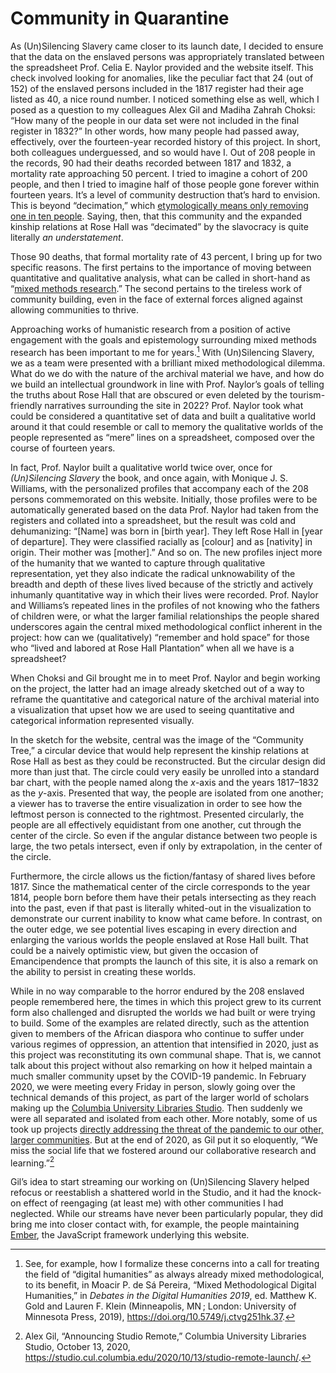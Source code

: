 # Community in Quarantine

As (Un)Silencing Slavery came closer to its launch date, I decided to ensure that the data on the enslaved persons was appropriately translated between the spreadsheet Prof. Celia E. Naylor provided and the website itself. This check involved looking for anomalies, like the peculiar fact that 24 (out of 152) of the enslaved persons included in the 1817 register had their age listed as 40, a nice round number. I noticed something else as well, which I posed as a question to my colleagues Alex Gil and Madiha Zahrah Choksi: “How many of the people in our data set were not included in the final register in 1832?” In other words, how many people had passed away, effectively, over the fourteen-year recorded history of this project. In short, both colleagues underguessed, and so would have I. Out of 208 people in the records, 90 had their deaths recorded between 1817 and 1832, a mortality rate approaching 50 percent. I tried to imagine a cohort of 200 people, and then I tried to imagine half of those people gone forever within fourteen years. It’s a level of community destruction that’s hard to envision. This is beyond “decimation,” which [etymologically means only removing one in ten people](https://en.wiktionary.org/wiki/decimate). Saying, then, that this community and the expanded kinship relations at Rose Hall was “decimated” by the slavocracy is quite literally _an understatement_.

Those 90 deaths, that formal mortality rate of 43 percent, I bring up for two specific reasons. The first pertains to the importance of moving between quantitative and qualitative analysis, what can be called in short-hand as “[mixed methods research](https://en.wikipedia.org/wiki/Multimethodology).” The second pertains to the tireless work of community building, even in the face of external forces aligned against allowing communities to thrive.

Approaching works of humanistic research from a position of active engagement with the goals and epistemology surrounding mixed methods research has been important to me for years.[^mixed-methods-in-dh] With (Un)Silencing Slavery, we as a team were presented with a brilliant mixed methodological dilemma. What do we do with the nature of the archival material we have, and how do we build an intellectual groundwork in line with Prof. Naylor’s goals of telling the truths about Rose Hall that are obscured or even deleted by the tourism-friendly narratives surrounding the site in 2022? Prof. Naylor took what could be considered a quantitative set of data and built a qualitative world around it that could resemble or call to memory the qualitative worlds of the people represented as “mere” lines on a spreadsheet, composed over the course of fourteen years. 

In fact, Prof. Naylor built a qualitative world twice over, once for _(Un)Silencing Slavery_ the book, and once again, with Monique J. S. Williams, with the personalized profiles that accompany each of the 208 persons commemorated on this website. Initially, those profiles were to be automatically generated based on the data Prof. Naylor had taken from the registers and collated into a spreadsheet, but the result was cold and dehumanizing: “[Name] was born in [birth year]. They left Rose Hall in [year of departure]. They were classified racially as [colour] and as [nativity] in origin. Their mother was [mother].” And so on. The new profiles inject more of the humanity that we wanted to capture through qualitative representation, yet they also indicate the radical unknowability of the breadth and depth of these lives lived because of the strictly and actively inhumanly quantitative way in which their lives were recorded. Prof. Naylor and Williams’s repeated lines in the profiles of not knowing who the fathers of children were, or what the larger familial relationships the people shared underscores again the central mixed methodological conflict inherent in the project: how can we (qualitatively) “remember and hold space” for those who “lived and labored at Rose Hall Plantation” when all we have is a spreadsheet?

When Choksi and Gil brought me in to meet Prof. Naylor and begin working on the project, the latter had an image already sketched out of a way to reframe the quantitative and categorical nature of the archival material into a visualization that upset how we are used to seeing quantitative and categorical information represented visually. 

In the sketch for the website, central was the image of the “Community Tree,” a circular device that would help represent the kinship relations at Rose Hall as best as they could be reconstructed. But the circular design did more than just that. The circle could very easily be unrolled into a standard bar chart, with the people named along the _x_-axis and the years 1817–1832 as the _y_-axis. Presented that way, the people are isolated from one another; a viewer has to traverse the entire visualization in order to see how the leftmost person is connected to the rightmost. Presented circularly, the people are all effectively equidistant from one another, cut through the center of the circle. So even if the angular distance between two people is large, the two petals intersect, even if only by extrapolation, in the center of the circle.

Furthermore, the circle allows us the fiction/fantasy of shared lives before 1817. Since the mathematical center of the circle corresponds to the year 1814, people born before them have their petals intersecting as they reach into the past, even if that past is literally whited-out in the visualization to demonstrate our current inability to know what came before. In contrast, on the outer edge, we see potential lives escaping in every direction and enlarging the various worlds the people enslaved at Rose Hall built. That could be a naively optimistic view, but given the occasion of Emancipendence that prompts the launch of this site, it is also a remark on the ability to persist in creating these worlds.

While in no way comparable to the horror endured by the 208 enslaved people remembered here, the times in which this project grew to its current form also challenged and disrupted the worlds we had built or were trying to build. Some of the examples are related directly, such as the attention given to members of the African diaspora who continue to suffer under various regimes of oppression, an attention that intensified in 2020, just as this project was reconstituting its own communal shape. That is, we cannot talk about this project without also remarking on how it helped maintain a much smaller community upset by the COVID-19 pandemic. In February 2020, we were meeting every Friday in person, slowly going over the technical demands of this project, as part of the larger world of scholars making up the [Columbia University Libraries Studio](https://studio.cul.columbia.edu/). Then suddenly we were all separated and isolated from each other. More notably, some of us took up projects [directly addressing the threat of the pandemic to our other, larger communities](https://studio.cul.columbia.edu/2020/03/21/studio-librarians-face-shields/). But at the end of 2020, as Gil put it so eloquently, “We miss the social life that we fostered around our collaborative research and learning.”[^studio-remote]

Gil’s idea to start streaming our working on (Un)Silencing Slavery helped refocus or reestablish a shattered world in the Studio, and it had the knock-on effect of reengaging (at least me) with other communities I had neglected. While our streams have never been particularly popular, they did bring me into closer contact with, for example, the people maintaining [Ember](https://www.emberjs.com), the JavaScript framework underlying this website.






[^studio-remote]: Alex Gil, “Announcing Studio Remote,” Columbia University Libraries Studio, October 13, 2020, https://studio.cul.columbia.edu/2020/10/13/studio-remote-launch/.

[^mixed-methods-in-dh]: See, for example, how I formalize these concerns into a call for treating the field of “digital humanities” as always already mixed methodological, to its benefit, in Moacir P. de Sá Pereira, “Mixed Methodological Digital Humanities,” in _Debates in the Digital Humanities 2019_, ed. Matthew K. Gold and Lauren F. Klein (Minneapolis, MN ; London: University of Minnesota Press, 2019), https://doi.org/10.5749/j.ctvg251hk.37.
